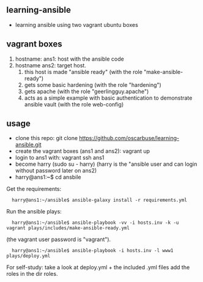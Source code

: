 ## learning-ansible
* learning ansible using two vagrant ubuntu boxes

## vagrant boxes
1. hostname: ans1: host with the ansible code
1. hostname ans2: target host.
   1. this host is made "ansible ready" (with the role "make-ansible-ready")
   1. gets some basic hardening (with the role "hardening")
   1. gets apache (with the role "geerlingguy.apache")
   1. acts as a simple example with basic authentication to demonstrate ansible vault (with the role web-config)

## usage
* clone this repo: git clone https://github.com/oscarbuse/learning-ansible.git
* create the vagrant boxes (ans1 and ans2): vagrant up
* login to ans1 with: vagrant ssh ans1
* become harry (sudo su - harry) (harry is the "ansible user and can login without password later on ans2)
* harry@ans1:~$ cd ansbile

Get the requirements:
```
  harry@ans1:~/ansible$ ansible-galaxy install -r requirements.yml
```
Run the ansible plays:
```
  harry@ans1:~/ansible$ ansible-playbook -vv -i hosts.inv -k -u vagrant plays/includes/make-ansible-ready.yml
```
   (the vagrant user password is "vagrant").
```
  harry@ans1:~/ansible$ ansible-playbook -i hosts.inv -l www1 plays/deploy.yml
```

For self-study: take a look at deploy.yml + the included .yml files add the roles in the dir roles.
